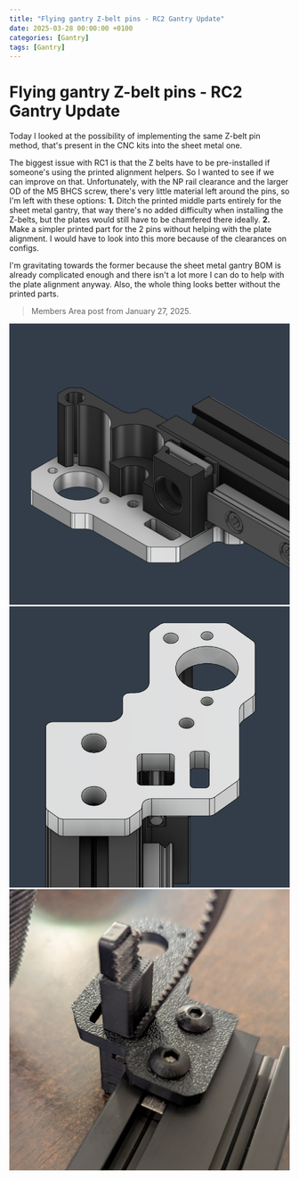 ```yaml
---
title: "Flying gantry Z-belt pins - RC2 Gantry Update"
date: 2025-03-28 00:00:00 +0100
categories: [Gantry]
tags: [Gantry]
---
```


# Flying gantry Z-belt pins - RC2 Gantry Update

Today I looked at the possibility of implementing the same Z-belt pin method, that's present in the CNC kits into the sheet metal one.

The biggest issue with RC1 is that the Z belts have to be pre-installed if someone's using the printed alignment helpers. So I wanted to see if we can improve on that. Unfortunately, with the NP rail clearance and the larger OD of the M5 BHCS screw, there's very little material left around the pins, so I'm left with these options:
**1.** Ditch the printed middle parts entirely for the sheet metal gantry, that way there's no added difficulty when installing the Z-belts, but the plates would still have to be chamfered there ideally.
**2.** Make a simpler printed part for the 2 pins without helping with the plate alignment. I would have to look into this more because of the clearances on configs.

I'm gravitating towards the former because the sheet metal gantry BOM is already complicated enough and there isn't a lot more I can do to help with the plate alignment anyway. Also, the whole thing looks better without the printed parts.

> Members Area post from January 27, 2025.

![Preview 1](assets/media/27_01_2025_2.png)
![Preview 2](assets/media/27_01_2025_3.png)
![Preview irl](assets/media/27_01_2025_1.jpg)